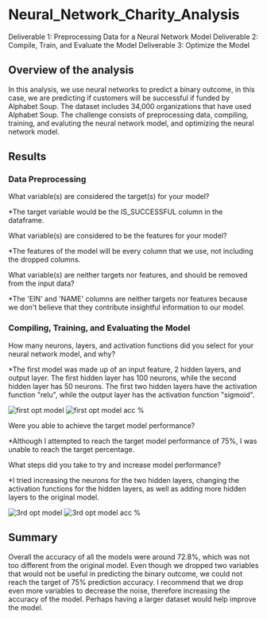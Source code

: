 # Neural_Network_Charity_Analysis
Deliverable 1: Preprocessing Data for a Neural Network Model
Deliverable 2: Compile, Train, and Evaluate the Model
Deliverable 3: Optimize the Model

## Overview of the analysis

In this analysis, we use neural networks to predict a binary outcome, in this case, we are predicting if customers will be successful if funded by Alphabet Soup. The dataset includes 34,000 organizations that have used Alphabet Soup. The challenge consists of preprocessing data, compiling, training, and evaluting the neural network model, and optimizing the neural network model.

## Results

### Data Preprocessing

What variable(s) are considered the target(s) for your model?

*The target variable would be the IS_SUCCESSFUL column in the dataframe.

What variable(s) are considered to be the features for your model?

*The features of the model will be every column that we use, not including the dropped columns.

What variable(s) are neither targets nor features, and should be removed from the input data?

*The 'EIN' and 'NAME' columns are neither targets nor features because we don't believe that they contribute insightful information to our model.

### Compiling, Training, and Evaluating the Model

How many neurons, layers, and activation functions did you select for your neural network model, and why?

*The first model was made up of an input feature, 2 hidden layers, and output layer. The first hidden layer has 100 neurons, while the second hidden layer has 50 neurons. The first two hidden layers have the activation function "relu", while the output layer has the activation function "sigmoid".

![first opt model](https://user-images.githubusercontent.com/88624677/149649984-632ad245-3f9b-4d73-9cbf-8aa18987efe4.png)
![first opt model acc %](https://user-images.githubusercontent.com/88624677/149649992-3265f915-8b74-44e5-a3fb-c525fd6990bb.png)



Were you able to achieve the target model performance?

*Although I attempted to reach the target model performance of 75%, I was unable to reach the target percentage.

What steps did you take to try and increase model performance?

*I tried increasing the neurons for the two hidden layers, changing the activation functions for the hidden layers, as well as adding more hidden layers to the original model.

![3rd opt model](https://user-images.githubusercontent.com/88624677/149650127-f2a85e45-0c92-425d-a98e-c3795fc6cc07.png)
![3rd opt model acc %](https://user-images.githubusercontent.com/88624677/149650130-a423b677-c91b-43b5-b026-a2f889d12d80.png)


## Summary

Overall the accuracy of all the models were around 72.8%, which was not too different from the original model. Even though we dropped two variables that would not be useful in predicting the binary outcome, we could not reach the target of 75% prediction accuracy. I recommend that we drop even more variables to decrease the noise, therefore increasing the accuracy of the model. Perhaps having a larger dataset would help improve the model.
